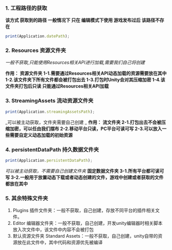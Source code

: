 ### 1. 工程路径的获取
**该方式 获取到的路径 一般情况下 只在 编辑模式下使用
游戏发布过后 该路径不存在**
```js
print(Application.datePath);
```
###  2. Resources 资源文件夹

_一般不获取,只能使用Resources相关API进行加载,需要我们自己将创建_

**作用：
        资源文件夹
        1-1.需要通过Resources相关API动态加载的资源需要放在其中
        1-2.该文件夹下所有文件都会被打包出去
        1-3.打包时Unity会对其压缩加密
        1-4.该文件夹打包后只读 只能通过Resources相关API加载**

###  3. StreamingAssets 流动资源文件夹
```js
print(Application.streamingAssetsPath);
```
_可以被主动获取，文件夹需要自己创建 _
**作用：
        流文件夹
        2-1.打包出去不会被压缩加密，可以任由我们摆布
        2-2.移动平台只读，PC平台可读可写
        2-3.可以放入一些需要自定义动态加载的初始资源**

### 4. persistentDataPath 持久数据文件夹
```js
print(Application.persistentDataPath);
```
_可以被主动获取，不需要自己创建文件夹_
**固定数据文件夹
        3-1.所有平台都可读可写
        3-2.一般用于放置动态下载或者动态创建的文件，游戏中创建或者获取的文件都放在其中**

### 5. 其余特殊文件夹

1. Plugins 插件文件夹：一般不获取，自己创建，存放不同平台的插件相关文件。
2. Editor 编辑器文件夹：一般不获取，自己创建，开发unity编辑器时相关脚本放入次文件中，该文件中内容不会被打包
3. 默认资源文件夹 Standard Assets：一般不获取，自己创建，unity自带的资源放在此文件中，其中代码和资源优先被编译